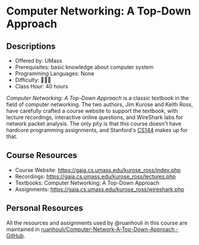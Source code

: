 # Computer Networking: A Top-Down Approach

## Descriptions

- Offered by: UMass
- Prerequisites: basic knowledge about computer system
- Programming Languages: None
- Difficulty: 🌟🌟🌟
- Class Hour: 40 hours

*Computer Networking: A Top-Down Approach* is a classic textbook in the field of computer networking. The two authors, Jim Kurose and Keith Ross, have carefully crafted a course website to support the textbook, with lecture recordings, interactive online questions, and WireShark labs for network packet analysis. The only pity is that this course doesn't have hardcore programming assignments, and Stanford's [CS144](./CS144.en.md) makes up for that.

## Course Resources

- Course Website: <https://gaia.cs.umass.edu/kurose_ross/index.php>
- Recordings: <https://gaia.cs.umass.edu/kurose_ross/lectures.php>
- Textbooks: Computer Networking: A Top-Down Approach
- Assignments: <https://gaia.cs.umass.edu/kurose_ross/wireshark.php>

## Personal Resources

All the resources and assignments used by @ruanhouli in this course are maintained in [ruanhouli/Computer-Network-A-Top-Down-Approach - GitHub](https://github.com/ruanhouli/Computer-Network-A-Top-Down-Approach).
